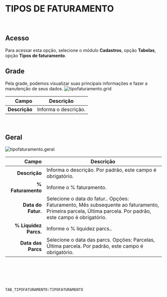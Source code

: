 # TIPOS DE FATURAMENTO
<br>

## Acesso
Para acessar esta opção, selecione o módulo **Cadastros**, opção **Tabelas**, opção **Tipos de faturamento**.
<br>

## Grade
Pela grade, podemos visualizar suas principais informações e fazer a manutenção de seus dados.
![tipofaturamento.grid](https://raw.githubusercontent.com/netforcews/docs-siscom/master/cadastros/imagens/tipofaturamento.grid.png)

Campo | Descrição
--:|---
**Descrição** | Informa o descrição.
<br>

## Geral
![tipofaturamento.geral](https://raw.githubusercontent.com/netforcews/docs-siscom/master/cadastros/imagens/tipofaturamento.geral.png)

Campo | Descrição
--:|---
**Descrição** | Informa o descrição. Por padrão, este campo é obrigatório.
**% Faturamento** | Informe o % faturamento.
**Data do Fatur.** | Selecione o data do fatur.. Opções: Faturamento, Mês subsequente ao faturamento, Primeira parcela, Última parcela. Por padrão, este campo é obrigatório.
**% Liquidez Parcs.** | Informe o % liquidez parcs..
**Data das Parcs** | Selecione o data das parcs. Opções: Parcelas, Última parcela. Por padrão, este campo é obrigatório.
<br>
<br>
<br>
<br>

```TAB_TIPOFATURAMENTO:TIPOFATURAMENTO```
